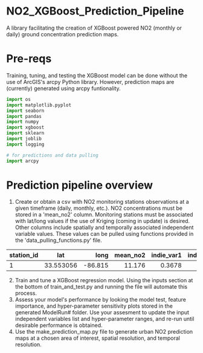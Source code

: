 # NO2_XGBoost_Prediction_Pipeline
A library facilitating the creation of XGBoost powered NO2 (monthly or daily) ground concentration prediction maps.

# Pre-reqs
Training, tuning, and testing the XGBoost model can be done without the use of ArcGIS's arcpy Python library. However, prediction maps are (currently) generated using arcpy funtionality.

```python
import os
import matplotlib.pyplot 
import seaborn 
import pandas 
import numpy 
import xgboost 
import sklearn
import joblib
import logging

# for predictions and data pulling
import arcpy
```

# Prediction pipeline overview
1. Create or obtain a csv with NO2 monitoring stations observations at a given timeframe (daily, monthly, etc.). NO2 concentrations must be stored in a 'mean_no2' column. Monitoring stations must be associated with lat/long values if the use of Kriging (coming in update) is desired. Other columns include spatially and temporally associated independent variable values. These values can be pulled using functions provided in the 'data_pulling_functions.py' file.

| station_id | lat  | long  | mean_no2 | indie_var1  | indie_var2  |
| ------------- |:-------------:| -----:| -----:| -----:| -----:|
| 1 | 33.553056 | -86.815 | 11.176 | 0.3678 | 2.667 | 

2. Train and tune a XGBoost regression model. Using the inputs section at the bottom of train_and_test.py and running the file will automate this process.
3. Assess your model's performance by looking the model test, feature importance, and hyper-parameter sensitivity plots stored in the generated ModelRun# folder. Use your assesment to update the input independent variables list and hyper-parameter ranges, and re-run until desirable performance is obtained. 
4. Use the make_prediction_map.py file to generate urban NO2 prediction maps at a chosen area of interest, spatial resolution, and temporal resolution. 

